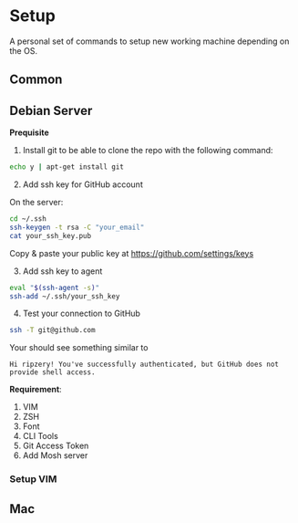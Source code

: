 # Setup

A personal set of commands to setup new working machine depending on the OS.

## Common



## Debian Server

**Prequisite**

1. Install git to be able to clone the repo with the following command:

```bash
echo y | apt-get install git
```

2. Add ssh key for GitHub account

On the server:

```bash
cd ~/.ssh
ssh-keygen -t rsa -C "your_email"
cat your_ssh_key.pub
```
Copy & paste your public key at https://github.com/settings/keys

3. Add ssh key to agent

```bash
eval "$(ssh-agent -s)"
ssh-add ~/.ssh/your_ssh_key
```

4. Test your connection to GitHub

```bash
ssh -T git@github.com
```

Your should see something similar to

```
Hi ripzery! You've successfully authenticated, but GitHub does not provide shell access.
```

**Requirement**:

1. VIM
2. ZSH
3. Font
4. CLI Tools
5. Git Access Token
6. Add Mosh server

### Setup VIM



## Mac

